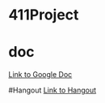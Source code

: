 # 411Project

# doc
[Link to Google Doc](https://docs.google.com/a/umbc.edu/document/d/13cguQrCSbYJBcVgX77qDQb0PWPrRgouzKk8tR3luqfQ/edit?usp=sharing )

#Hangout
[Link to Hangout](https://hangouts.google.com/group/KEJbU8TbtYDP8aTQ2)
